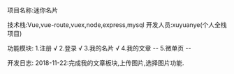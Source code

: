 项目名称:迷你名片

技术栈:Vue,vue-route,vuex,node,express,mysql
开发人员:xuyuanye(个人全栈项目)

功能模块:
1.注册        √
2.登录        √
3.我的名片     √
4.我的文章   --
5.微单页     --


开发日志:
2018-11-22:完成我的文章板块,上传图片,选择图片功能.

